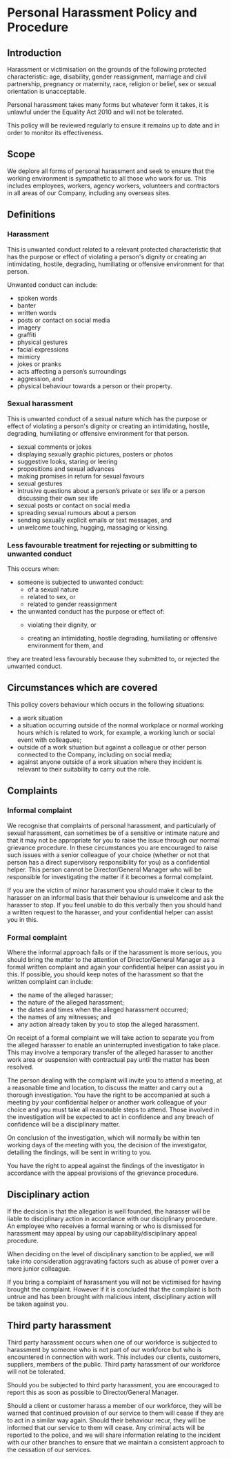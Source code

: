 # Personal Harassment Policy and Procedure 

## Introduction 

Harassment or victimisation on the grounds of the following protected characteristic: age, disability, gender reassignment, marriage and civil partnership, pregnancy or maternity, race, religion or belief, sex or sexual orientation is unacceptable. 

Personal harassment takes many forms but whatever form it takes, it is unlawful under the Equality Act 2010 and will not be tolerated. 

This policy will be reviewed regularly to ensure it remains up to date and in order to monitor its effectiveness. 

## Scope 

We deplore all forms of personal harassment and seek to ensure that the working environment is sympathetic to all those who work for us. This includes employees, workers, agency workers, volunteers and contractors in all areas of our Company, including any overseas sites. 

## Definitions 

### Harassment 

This is unwanted conduct related to a relevant protected characteristic that has the purpose or effect of violating a person's dignity or creating an intimidating, hostile, degrading, humiliating or offensive environment for that person. 

Unwanted conduct can include: 

- spoken words 
- banter
- written words 
- posts or contact on social media 
- imagery
- graffiti
- physical gestures 
- facial expressions 
- mimicry
- jokes or pranks 
- acts affecting a person’s surroundings 
- aggression, and 
- physical behaviour towards a person or their property. 

### Sexual harassment 

This is unwanted conduct of a sexual nature which has the purpose or effect of violating a person's dignity or creating an intimidating, hostile, degrading, humiliating or offensive environment for that person. 

- sexual comments or jokes 
- displaying sexually graphic pictures, posters or photos 
- suggestive looks, staring or leering 
- propositions and sexual advances 
- making promises in return for sexual favours 
- sexual gestures 
- intrusive questions about a person’s private or sex life or a person discussing their own sex life 
- sexual posts or contact on social media 
- spreading sexual rumours about a person 
- sending sexually explicit emails or text messages, and 
- unwelcome touching, hugging, massaging or kissing. 

### Less favourable treatment for rejecting or submitting to unwanted conduct 

This occurs when: 

- someone is subjected to unwanted conduct: 
    - of a sexual nature
    - related to sex, or 
    - related to gender reassignment 
- the unwanted conduct has the purpose or effect of: 
    - violating their dignity, or 
    
    - creating an intimidating, hostile degrading, humiliating or offensive environment for them, and
    

they are treated less favourably because they submitted to, or rejected the unwanted conduct. 

## Circumstances which are covered 

This policy covers behaviour which occurs in the following situations: 

- a work situation 
- a situation occurring outside of the normal workplace or normal working hours which is related to work, for example, a working lunch or social event with colleagues; 
- outside of a work situation but against a colleague or other person connected to the Company, including on social media; 
- against anyone outside of a work situation where they incident is relevant to their suitability to carry out the role. 

## Complaints

### Informal complaint 

We recognise that complaints of personal harassment, and particularly of sexual harassment, can sometimes be of a sensitive or intimate nature and that it may not be appropriate for you to raise the issue through our normal grievance procedure. In these circumstances you are encouraged to raise such issues with a senior colleague of your choice (whether or not that person has a direct supervisory responsibility for you) as a confidential helper. This person cannot be Director/General Manager who will be responsible for investigating the matter if it becomes a formal complaint. 

If you are the victim of minor harassment you should make it clear to the harasser on an informal basis that their behaviour is unwelcome and ask the harasser to stop. If you feel unable to do this verbally then you should hand a written request to the harasser, and your confidential helper can assist you in this. 

### Formal complaint 

Where the informal approach fails or if the harassment is more serious, you should bring the matter to the attention of Director/General Manager as a formal written complaint and again your confidential helper can assist you in this. If possible, you should keep notes of the harassment so that the written complaint can include: 

- the name of the alleged harasser; 
- the nature of the alleged harassment; 
- the dates and times when the alleged harassment occurred; 
- the names of any witnesses; and 
- any action already taken by you to stop the alleged harassment. 

On receipt of a formal complaint we will take action to separate you from the alleged harasser to enable an uninterrupted investigation to take place. This may involve a temporary transfer of the alleged harasser to another work area or suspension with contractual pay until the matter has been resolved. 

The person dealing with the complaint will invite you to attend a meeting, at a reasonable time and location, to discuss the matter and carry out a thorough investigation. You have the right to be accompanied at such a meeting by your confidential helper or another work colleague of your choice and you must take all reasonable steps to attend. Those involved in the investigation will be expected to act in confidence and any breach of confidence will be a disciplinary matter. 

On conclusion of the investigation, which will normally be within ten working days of the meeting with you, the decision of the investigator, detailing the findings, will be sent in writing to you. 

You have the right to appeal against the findings of the investigator in accordance with the appeal provisions of the grievance procedure. 

## Disciplinary action 

If the decision is that the allegation is well founded, the harasser will be liable to disciplinary action in accordance with our disciplinary procedure. An employee who receives a formal warning or who is dismissed for harassment may appeal by using our capability/disciplinary appeal procedure. 

When deciding on the level of disciplinary sanction to be applied, we will take into consideration aggravating factors such as abuse of power over a more junior colleague. 

If you bring a complaint of harassment you will not be victimised for having brought the complaint. However if it is concluded that the complaint is both untrue and has been brought with malicious intent, disciplinary action will be taken against you. 

## Third party harassment 

Third party harassment occurs when one of our workforce is subjected to harassment by someone who is not part of our workforce but who is encountered in connection with work. This includes our clients, customers, suppliers, members of the public. Third party harassment of our workforce will not be tolerated. 

Should you be subjected to third party harassment, you are encouraged to report this as soon as possible to Director/General Manager. 

Should a client or customer harass a member of our workforce, they will be warned that continued provision of our service to them will cease if they are to act in a similar way again. Should their behaviour recur, they will be informed that our service to them will cease. Any criminal acts will be reported to the police, and we will share information relating to the incident with our other branches to ensure that we maintain a consistent approach to the cessation of our services. 

